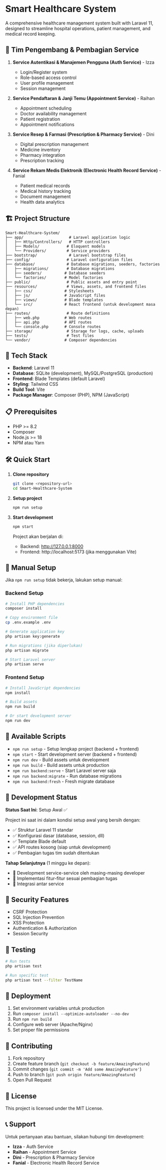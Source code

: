 # Smart Healthcare System

A comprehensive healthcare management system built with Laravel 11, designed to streamline hospital operations, patient management, and medical record keeping.

## 👥 Tim Pengembang & Pembagian Service

1. **Service Autentikasi & Manajemen Pengguna (Auth Service)** - Izza
   - Login/Register system
   - Role-based access control
   - User profile management
   - Session management

2. **Service Pendaftaran & Janji Temu (Appointment Service)** - Raihan
   - Appointment scheduling
   - Doctor availability management
   - Patient registration
   - Appointment notifications

3. **Service Resep & Farmasi (Prescription & Pharmacy Service)** - Dini
   - Digital prescription management
   - Medicine inventory
   - Pharmacy integration
   - Prescription tracking

4. **Service Rekam Medis Elektronik (Electronic Health Record Service)** - Fanial
   - Patient medical records
   - Medical history tracking
   - Document management
   - Health data analytics

## 🏗️ Project Structure

```
Smart-Healthcare-System/
├── app/                    # Laravel application logic
│   ├── Http/Controllers/   # HTTP controllers
│   ├── Models/            # Eloquent models
│   └── Providers/         # Service providers
├── bootstrap/              # Laravel bootstrap files
├── config/                # Laravel configuration files
├── database/              # Database migrations, seeders, factories
│   ├── migrations/        # Database migrations
│   ├── seeders/          # Database seeders
│   └── factories/        # Model factories
├── public/                # Public assets and entry point
├── resources/             # Views, assets, and frontend files
│   ├── css/              # Stylesheets
│   ├── js/               # JavaScript files
│   ├── views/            # Blade templates
│   └── src/              # React frontend (untuk development masa depan)
├── routes/                # Route definitions
│   ├── web.php           # Web routes
│   ├── api.php           # API routes
│   └── console.php       # Console routes
├── storage/               # Storage for logs, cache, uploads
├── tests/                 # Test files
└── vendor/               # Composer dependencies
```

## 🚀 Tech Stack

- **Backend**: Laravel 11
- **Database**: SQLite (development), MySQL/PostgreSQL (production)
- **Frontend**: Blade Templates (default Laravel)
- **Styling**: Tailwind CSS
- **Build Tool**: Vite
- **Package Manager**: Composer (PHP), NPM (JavaScript)

## 📋 Prerequisites

- PHP >= 8.2
- Composer
- Node.js >= 18
- NPM atau Yarn

## 🛠️ Quick Start

1. **Clone repository**
   ```bash
   git clone <repository-url>
   cd Smart-Healthcare-System
   ```

2. **Setup project**
   ```bash
   npm run setup
   ```

3. **Start development**
   ```bash
   npm start
   ```

   Project akan berjalan di:
   - Backend: http://127.0.0.1:8000
   - Frontend: http://localhost:5173 (jika menggunakan Vite)

## 🔧 Manual Setup

Jika `npm run setup` tidak bekerja, lakukan setup manual:

### Backend Setup
```bash
# Install PHP dependencies
composer install

# Copy environment file
cp .env.example .env

# Generate application key
php artisan key:generate

# Run migrations (jika diperlukan)
php artisan migrate

# Start Laravel server
php artisan serve
```

### Frontend Setup
```bash
# Install JavaScript dependencies
npm install

# Build assets
npm run build

# Or start development server
npm run dev
```

## 📜 Available Scripts

- `npm run setup` - Setup lengkap project (backend + frontend)
- `npm start` - Start development server (backend + frontend)
- `npm run dev` - Build assets untuk development
- `npm run build` - Build assets untuk production
- `npm run backend:serve` - Start Laravel server saja
- `npm run backend:migrate` - Run database migrations
- `npm run backend:fresh` - Fresh migrate database

## 🎯 Development Status

**Status Saat Ini**: Setup Awal ✅

Project ini saat ini dalam kondisi setup awal yang bersih dengan:
- ✅ Struktur Laravel 11 standar
- ✅ Konfigurasi dasar (database, session, dll)
- ✅ Template Blade default
- ✅ API routes kosong (siap untuk development)
- ✅ Pembagian tugas tim sudah ditentukan

**Tahap Selanjutnya** (1 minggu ke depan):
- 🔄 Development service-service oleh masing-masing developer
- 🔄 Implementasi fitur-fitur sesuai pembagian tugas
- 🔄 Integrasi antar service

## 🔐 Security Features

- CSRF Protection
- SQL Injection Prevention
- XSS Protection
- Authentication & Authorization
- Session Security

## 🧪 Testing

```bash
# Run tests
php artisan test

# Run specific test
php artisan test --filter TestName
```

## 🚀 Deployment

1. Set environment variables untuk production
2. Run `composer install --optimize-autoloader --no-dev`
3. Run `npm run build`
4. Configure web server (Apache/Nginx)
5. Set proper file permissions

## 🤝 Contributing

1. Fork repository
2. Create feature branch (`git checkout -b feature/AmazingFeature`)
3. Commit changes (`git commit -m 'Add some AmazingFeature'`)
4. Push to branch (`git push origin feature/AmazingFeature`)
5. Open Pull Request

## 📄 License

This project is licensed under the MIT License.

## 📞 Support

Untuk pertanyaan atau bantuan, silakan hubungi tim development:
- **Izza** - Auth Service
- **Raihan** - Appointment Service  
- **Dini** - Prescription & Pharmacy Service
- **Fanial** - Electronic Health Record Service
